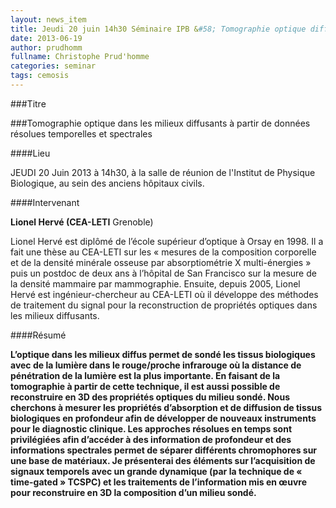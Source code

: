 ```yaml
---
layout: news_item
title: Jeudi 20 juin 14h30 Séminaire IPB &#58; Tomographie optique diffuse (Lionel Hervé-CEA)
date: 2013-06-19
author: prudhomm
fullname: Christophe Prud'homme
categories: seminar
tags: cemosis
---
```


###Titre


###Tomographie optique dans les milieux diffusants à partir de données résolues temporelles et spectrales


####Lieu

JEUDI 20 Juin 2013 à 14h30, à la salle de réunion de l'Institut de Physique Biologique, au sein des anciens hôpitaux civils. 


####Intervenant


**Lionel Hervé (CEA-LETI** Grenoble)

Lionel Hervé est diplômé de l’école supérieur d’optique à Orsay en 1998. Il a fait une thèse au CEA-LETI sur les « mesures de la composition corporelle et de la densité minérale osseuse par absorptiométrie X multi-énergies » puis un postdoc de deux ans à l’hôpital de San Francisco sur la mesure de la densité mammaire par mammographie. Ensuite, depuis 2005, Lionel Hervé est ingénieur-chercheur au CEA-LETI où il développe des méthodes de traitement du signal pour la reconstruction de propriétés optiques dans les milieux diffusants. 


####Résumé


**L’optique dans les milieux diffus permet de sondé les tissus biologiques avec de la lumière dans le rouge/proche infrarouge où la distance de pénétration de la lumière est la plus importante. En faisant de la tomographie à partir de cette technique, il est aussi possible de reconstruire en 3D des propriétés optiques du milieu sondé. Nous cherchons à mesurer les propriétés d’absorption et de diffusion de tissus biologiques en profondeur afin de développer de nouveaux instruments pour le diagnostic clinique. Les approches résolues en temps sont privilégiées afin d’accéder à des information de profondeur et des informations spectrales permet de séparer différents chromophores sur une base de matériaux. Je présenterai des éléments sur l’acquisition de signaux temporels avec un grande dynamique (par la technique de « time-gated » TCSPC) et les traitements de l’information mis en œuvre pour reconstruire en 3D la composition d’un milieu sondé.**